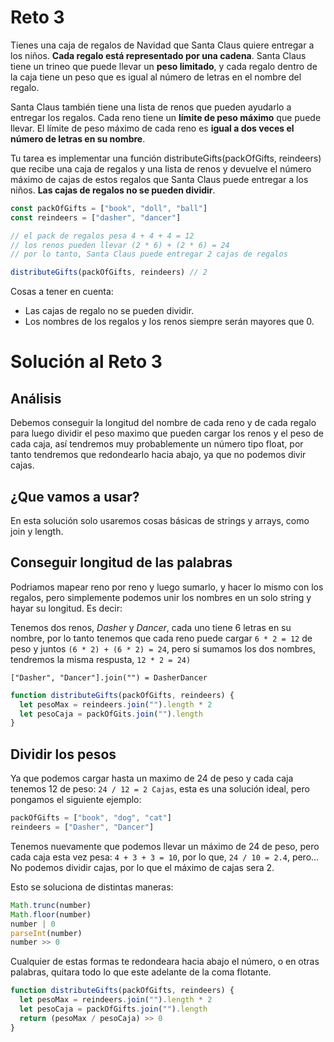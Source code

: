 # Reto 3

Tienes una caja de regalos de Navidad que Santa Claus quiere entregar a los niños. **Cada regalo está representado por una cadena**. Santa Claus tiene un trineo que puede llevar un **peso limitado**, y cada regalo dentro de la caja tiene un peso que es igual al número de letras en el nombre del regalo.

Santa Claus también tiene una lista de renos que pueden ayudarlo a entregar los regalos. Cada reno tiene un **límite de peso máximo** que puede llevar. El límite de peso máximo de cada reno es **igual a dos veces el número de letras en su nombre**.

Tu tarea es implementar una función distributeGifts(packOfGifts, reindeers) que recibe una caja de regalos y una lista de renos y devuelve el número máximo de cajas de estos regalos que Santa Claus puede entregar a los niños. **Las cajas de regalos no se pueden dividir**.

```js
const packOfGifts = ["book", "doll", "ball"]
const reindeers = ["dasher", "dancer"]

// el pack de regalos pesa 4 + 4 + 4 = 12
// los renos pueden llevar (2 * 6) + (2 * 6) = 24
// por lo tanto, Santa Claus puede entregar 2 cajas de regalos

distributeGifts(packOfGifts, reindeers) // 2
```

Cosas a tener en cuenta:

 - Las cajas de regalo no se pueden dividir.
 - Los nombres de los regalos y los renos siempre serán mayores que 0.

# Solución al Reto 3

## Análisis

Debemos conseguir la longitud del nombre de cada reno y de cada regalo para luego dividir el peso maximo que pueden cargar los renos y el peso de cada caja, así tendremos muy probablemente un número tipo float, por tanto tendremos que redondearlo hacia abajo, ya que no podemos divir cajas.

## ¿Que vamos a usar? 

En esta solución solo usaremos cosas básicas de strings y arrays, como join y length.

## Conseguir longitud de las palabras

Podriamos mapear reno por reno y luego sumarlo, y hacer lo mismo con los regalos, pero simplemente podemos unir los nombres en un solo string y hayar su longitud. Es decir:

Tenemos dos renos, *Dasher* y *Dancer*, cada uno tiene 6 letras en su nombre, por lo tanto tenemos que cada reno puede cargar `6 * 2 = 12` de peso y juntos `(6 * 2) + (6 * 2) = 24`, pero si sumamos los dos nombres, tendremos la misma respusta, `12 * 2 = 24)`

`["Dasher", "Dancer"].join("") = DasherDancer`

```js
function distributeGifts(packOfGifts, reindeers) {
  let pesoMax = reindeers.join("").length * 2
  let pesoCaja = packOfGits.join("").length
}
```

## Dividir los pesos

Ya que podemos cargar hasta un maximo de 24 de peso y cada caja tenemos 12 de peso: `24 / 12 = 2 Cajas`, esta es una solución ideal, pero pongamos el siguiente ejemplo: 

```js
packOfGifts = ["book", "dog", "cat"]
reindeers = ["Dasher", "Dancer"]
```

Tenemos nuevamente que podemos llevar un máximo de 24 de peso, pero cada caja esta vez pesa: `4 + 3 + 3 = 10`, por lo que, `24 / 10 = 2.4`, pero... No podemos dividir cajas, por lo que el máximo de cajas sera 2.

Esto se soluciona de distintas maneras:

```js
Math.trunc(number)
Math.floor(number)
number | 0
parseInt(number)
number >> 0
```

Cualquier de estas formas te redondeara hacia abajo el número, o en otras palabras, quitara todo lo que este adelante de la coma flotante.

```js
function distributeGifts(packOfGifts, reindeers) {
  let pesoMax = reindeers.join("").length * 2
  let pesoCaja = packOfGifts.join("").length
  return (pesoMax / pesoCaja) >> 0
}
```